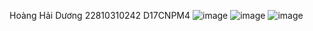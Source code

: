 Hoàng Hải Dương
22810310242
D17CNPM4
![image](https://github.com/user-attachments/assets/22b14a05-6349-4b01-8581-0a6d29123532)
![image](https://github.com/user-attachments/assets/8b3c9515-42f9-4f13-a9a0-84d1338553f9)
![image](https://github.com/user-attachments/assets/44872c2a-7421-47ba-9345-75b072f04bd9)
